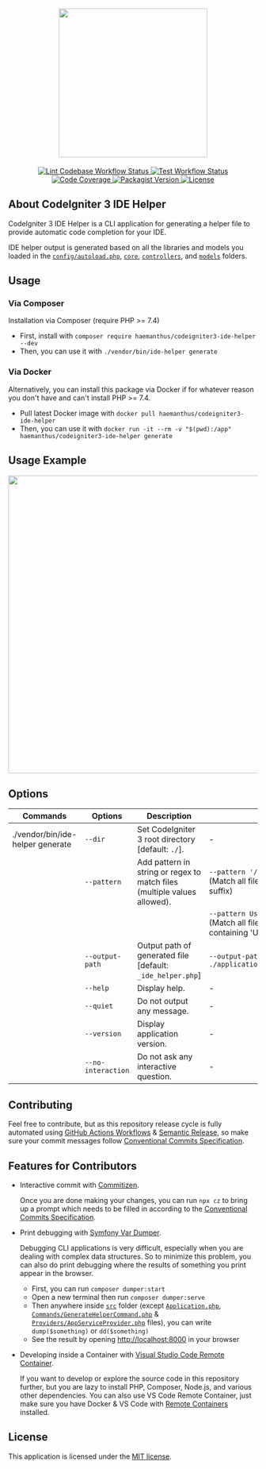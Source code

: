 <h1 align="center">
  <a href="https://github.com/yusuftaufiq/codeigniter3-ide-helper"><img src="https://raw.githubusercontent.com/yusuftaufiq/codeigniter3-ide-helper/main/images/ci3-ide-helper-logo.svg"
      width="300"></a>
</h1>

<p align="center">
  <a href="https://github.com/yusuftaufiq/codeigniter3-ide-helper/actions/workflows/lint.yml">
    <img alt="Lint Codebase Workflow Status"
      src="https://img.shields.io/github/workflow/status/yusuftaufiq/codeigniter3-ide-helper/Lint%20Codebase?label=lint&logo=github&style=flat-square">
  </a>
  <a href="https://github.com/yusuftaufiq/codeigniter3-ide-helper/actions/workflows/test.yml">
    <img alt="Test Workflow Status"
      src="https://img.shields.io/github/workflow/status/yusuftaufiq/codeigniter3-ide-helper/Run%20Tests?label=test&logo=github&style=flat-square">
  </a>
  <a href="https://codecov.io/gh/yusuftaufiq/codeigniter3-ide-helper">
    <img alt="Code Coverage"
      src="https://img.shields.io/codecov/c/github/yusuftaufiq/codeigniter3-ide-helper?logo=codecov&style=flat-square">
  </a>
  <a href="https://packagist.org/packages/haemanthus/codeigniter3-ide-helper">
    <img alt="Packagist Version"
      src="https://img.shields.io/packagist/v/haemanthus/codeigniter3-ide-helper?logo=packagist&style=flat-square">
  </a>
  <a href="https://github.com/yusuftaufiq/codeigniter3-ide-helper/blob/main/LICENSE">
    <img alt="License"
      src="https://img.shields.io/github/license/yusuftaufiq/codeigniter3-ide-helper?style=flat-square">
  </a>
</p>

## About CodeIgniter 3 IDE Helper

CodeIgniter 3 IDE Helper is a CLI application for generating a helper file to provide automatic code completion for your IDE.

IDE helper output is generated based on all the libraries and models you loaded in the [`config/autoload.php`](https://github.com/bcit-ci/CodeIgniter/blob/master/application/config/autoload.php), [`core`](https://github.com/bcit-ci/CodeIgniter/blob/master/application/core), [`controllers`](https://github.com/bcit-ci/CodeIgniter/blob/master/application/controllers), and [`models`](https://github.com/bcit-ci/CodeIgniter/blob/master/application/models) folders.

## Usage

### Via Composer

Installation via Composer (require PHP >= 7.4)

- First, install with `composer require haemanthus/codeigniter3-ide-helper --dev`
- Then, you can use it with `./vendor/bin/ide-helper generate`

### Via Docker

Alternatively, you can install this package via Docker if for whatever reason you don't have and can't install PHP >= 7.4.

- Pull latest Docker image with `docker pull haemanthus/codeigniter3-ide-helper`
- Then, you can use it with `docker run -it --rm -v "$(pwd):/app" haemanthus/codeigniter3-ide-helper generate`

## Usage Example

<p align="center">
  <img width="600" src="https://raw.githubusercontent.com/yusuftaufiq/codeigniter3-ide-helper/main/images/ci3-ide-helper-usage.gif">
</p>


## Options

| Commands | Options | Description | Example |
| -- | -- | -- | -- |
| ./vendor/bin/ide-helper generate | `--dir` | Set CodeIgniter 3 root directory [default: `./`]. | - |
| | `--pattern` | Add pattern in string or regex to match files (multiple values allowed). | `--pattern '/Controller\b/'` (Match all files with 'Controller' suffix) |
| | | | `--pattern User --pattern Auth` (Match all files with filename containing 'User' or 'Auth') |
| | `--output-path` | Output path of generated file [default: `_ide_helper.php`] | `--output-path ./application/_my_ide_helper.php` |
| | `--help` | Display help. | - |
| | `--quiet` | Do not output any message. | - |
| | `--version` | Display application version. | - |
| | `--no-interaction` | Do not ask any interactive question. | - |

## Contributing

Feel free to contribute, but as this repository release cycle is fully automated using [GitHub Actions Workflows](./.github/workflows/) & [Semantic Release](https://github.com/semantic-release/semantic-release), so make sure your commit messages follow [Conventional Commits Specification](https://www.conventionalcommits.org/en/v1.0.0/).

## Features for Contributors

- Interactive commit with [Commitizen](https://github.com/commitizen/cz-cli).

  Once you are done making your changes, you can run `npx cz` to bring up a prompt which needs to be filled in according to the [Conventional Commits Specification](https://www.conventionalcommits.org/en/v1.0.0/).

- Print debugging with [Symfony Var Dumper](https://symfony.com/doc/current/components/var_dumper.html).

  Debugging CLI applications is very difficult, especially when you are dealing with complex data structures. So to minimize this problem, you can also do print debugging where the results of something you print appear in the browser.

  - First, you can run `composer dumper:start`
  - Open a new terminal then run `composer dumper:serve`
  - Then anywhere inside [`src`](./src/) folder (except [`Application.php`](./src/Application.php), [`Commands/GenerateHelperCommand.php`](./src/Commands/GenerateHelperCommand.php) & [`Providers/AppServiceProvider.php`](./src/Providers/AppServiceProvider.php) files), you can write `dump($something)` or `dd($something)`
  - See the result by opening [http://localhost:8000](http://localhost:8000) in your browser

- Developing inside a Container with [Visual Studio Code Remote Container](https://code.visualstudio.com/docs/remote/containers).

  If you want to develop or explore the source code in this repository further, but you are lazy to install PHP, Composer, Node.js, and various other dependencies. You can also use VS Code Remote Container, just make sure you have Docker & VS Code with [Remote Containers](https://marketplace.visualstudio.com/items?itemName=ms-vscode-remote.remote-containers) installed.

## License

This application is licensed under the [MIT license](http://opensource.org/licenses/MIT).
